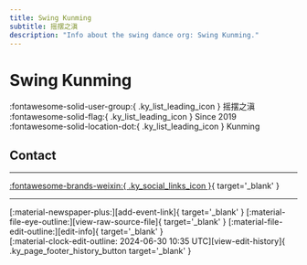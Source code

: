 ```yaml
---
title: Swing Kunming
subtitle: 摇摆之滇
description: "Info about the swing dance org: Swing Kunming."
---
```


# Swing Kunming

:fontawesome-solid-user-group:{ .ky_list_leading_icon } 摇摆之滇  
:fontawesome-solid-flag:{ .ky_list_leading_icon } Since 2019  
:fontawesome-solid-location-dot:{ .ky_list_leading_icon } Kunming  


## Contact


---

 [:fontawesome-brands-weixin:{ .ky_social_links_icon }](# "SwingKunming摇摆之滇"){ target='_blank' }

---

<div class="ky_page_footer" markdown>
<div class="ky_page_footer_trailing" markdown="span">
[:material-newspaper-plus:][add-event-link]{ target='_blank' }
[:material-file-eye-outline:][view-raw-source-file]{ target='_blank' }
[:material-file-edit-outline:][edit-info]{ target='_blank' }
</div>
<div class="ky_page_footer_leading" markdown="span">
[:material-clock-edit-outline: 2024-06-30 10:35 UTC][view-edit-history]{ .ky_page_footer_history_button target='_blank' }
</div>
</div>

[add-event-link]: https://github.com/swingdance/events/issues/new?assignees=&labels=add+event&projects=&template=02-add_entity.yml&title=%5Bcn%5D%20%3CName%3E&region=cn&province=Yunnan&city=Kunming&org_id=swing-kun-ming "Add Event"
[view-raw-source-file]: https://github.com/swingdance/orgs/blob/main/cn/swing-kun-ming.json "View Raw Source File"
[edit-info]: https://github.com/swingdance/orgs/issues/new?assignees=&labels=update+org&projects=&template=03-update_entity.yml&title=%5Bcn%5D%20Swing%20Kunming&region=cn&id=swing-kun-ming&name=Swing%20Kunming "Edit Info"

[view-edit-history]: https://github.com/swingdance/orgs/commits/main/cn/swing-kun-ming.json "View Edit History"
